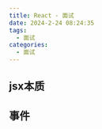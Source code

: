 ```yaml
---
title: React - 面试
date: 2024-2-24 08:24:35
tags:
  - 面试
categories:
  - 面试
---
```


## jsx本质

## 事件

